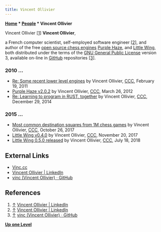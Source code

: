 ```yaml
---
title: Vincent Ollivier
---
```

**[Home](Home "Home") \* [People](People "People") \* Vincent Ollivier**



 [](https://www.linkedin.com/in/ollivier/) Vincent Ollivier <a id="cite-note-1" href="#cite-ref-1">[1]</a> 
**Vincent Ollivier**,  

a French computer scientist, self-employed software engineer <a id="cite-note-2" href="#cite-ref-2">[2]</a>, and author of the free [open source chess engines](Category:Open_Source "Category:Open Source") [Purple Haze](Purple_Haze "Purple Haze"), and [Little Wing](Little_Wing "Little Wing"), both distributed under the terms of the [GNU General Public License](Free_Software_Foundation#GPL "Free Software Foundation") version 3, available on-line in [GitHub](https://en.wikipedia.org/wiki/GitHub) repositories <a id="cite-note-3" href="#cite-ref-3">[3]</a>. 



### 2010 ...


* [Re: Some recent lower level engines](http://www.talkchess.com/forum3/viewtopic.php?t=38125&start=2) by Vincent Ollivier, [CCC](CCC "CCC"), February 19, 2011
* [Purple Haze v2.0.2](http://www.talkchess.com/forum/viewtopic.php?t=43028) by Vincent Ollivier, [CCC](CCC "CCC"), March 26, 2012
* [Re: Learning to program in RUST, together](http://www.talkchess.com/forum3/viewtopic.php?f=7&t=54780&start=5) by Vincent Ollivier, [CCC](CCC "CCC"), December 29, 2014


### 2015 ...


* [Most common destination squares from 1M chess games](http://www.talkchess.com/forum/viewtopic.php?t=65552) by Vincent Ollivier, [CCC](CCC "CCC"), October 26, 2017
* [Little Wing v0.4.0](http://www.talkchess.com/forum3/viewtopic.php?f=2&t=65775) by Vincent Ollivier, [CCC](CCC "CCC"), November 20, 2017
* [Little Wing 0.5.0 released](http://www.talkchess.com/forum3/viewtopic.php?f=2&t=68016) by Vincent Ollivier, [CCC](CCC "CCC"), July 18, 2018


## External Links


* [Vinc.cc](https://vinc.cc/)
* [Vincent Ollivier | LinkedIn](https://www.linkedin.com/in/ollivier/)
* [vinc (Vincent Ollivier) · GitHub](https://github.com/vinc)


## References


1. <a id="cite-ref-1" href="#cite-note-1">↑</a> [Vincent Ollivier | LinkedIn](https://www.linkedin.com/in/ollivier/)
2. <a id="cite-ref-2" href="#cite-note-2">↑</a> [Vincent Ollivier | LinkedIn](https://www.linkedin.com/in/ollivier/)
3. <a id="cite-ref-3" href="#cite-note-3">↑</a> [vinc (Vincent Ollivier) · GitHub](https://github.com/vinc)

**[Up one Level](People "People")**







 
